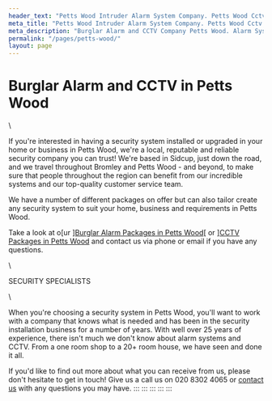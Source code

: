 ```yaml
---
header_text: "Petts Wood Intruder Alarm System Company. Petts Wood Cctv Company"
meta_title: "Petts Wood Intruder Alarm System Company. Petts Wood Cctv Company"
meta_description: "Burglar Alarm and CCTV Company Petts Wood. Alarm System Servicing, Batteries, Upgrades. Tel 020 8302 4065. Orpington, Bromley, West Wickham, Bexley"
permalink: "/pages/petts-wood/"
layout: page
---
```


# **Burglar Alarm and CCTV in Petts Wood** 

\

If you\'re interested in having a security system installed or upgraded in your home or business in Petts Wood, we\'re a local, reputable and reliable security company you can trust! We\'re based in Sidcup, just down the road, and we travel throughout Bromley and Petts Wood - and beyond, to make sure that people throughout the region can benefit from our incredible systems and our top-quality customer service team.

We have a number of different packages on offer but can also tailor create any security system to suit your home, business and requirements in Petts Wood.

Take a look at o[ur ][Burglar Alarm Packages in Petts Wood](../categories/burglar-alarms.php.html)[ or ][CCTV Packages in Petts Wood](../categories/cctv.php.html) and contact us via phone or email if you have any questions.

\

SECURITY SPECIALISTS

\

When you\'re choosing a security system in Petts Wood, you\'ll want to work with a company that knows what is needed and has been in the security installation business for a number of years. With well over 25 years of experience, there isn\'t much we don\'t know about alarm systems and CCTV. From a one room shop to a 20+ room house, we have seen and done it all.

If you\'d like to find out more about what you can receive from us, please don\'t hesitate to get in touch! Give us a call us on 020 8302 4065 or [contact us](../contact.php.html) with any questions you may have.
:::
:::
:::
:::
:::
